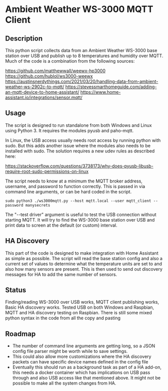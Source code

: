 # Ambient Weather WS-3000 MQTT Client

## Description

This python script collects data from an Ambient Weather WS-3000 base station over USB and publish up to 8 temperatures and humidity over MQTT. Much of the code is a combination from the following sources:

https://github.com/matthewwall/weewx-hp3000
https://github.com/hublol/ws3000-weewx
https://austinsnerdythings.com/2021/03/20/handling-data-from-ambient-weather-ws-2902c-to-mqtt/
https://stevessmarthomeguide.com/adding-an-mqtt-device-to-home-assistant/
https://www.home-assistant.io/integrations/sensor.mqtt/

## Usage

The script is designed to run standalone from both Windows and Linux using Python 3. It requires the modules pyusb and paho-mqtt.

In Linux, the USB access usually needs root access by running python with sudo. But this adds another issue where the modules also needs to be installed with sudo. The solution requires a new udev rules as described here:

https://stackoverflow.com/questions/3738173/why-does-pyusb-libusb-require-root-sudo-permissions-on-linux

The script needs to know at a minimum the MQTT broker address, username, and password to function correctly. This is passed in via command line arguments, or can be hard coded in the script.

    sudo python3 ./ws3000mqtt.py --host mqtt.local --user mqtt_client --password manysecrets

The "--test driver" argument is useful to test the USB connection without starting MQTT. It will try to find the WS-3000 base station over USB and print data to screen at the default (or custom) interval.

## HA Discovery

This part of the code is designed to make integration with Home Assistant as simple as possible. The script will read the base station config and also a current set of values to determine what the temperature units are set to and also how many sensors are present. This is then used to send out discovery messages for HA to add the same number of sensors.

## Status

Finding/reading WS-3000 over USB works, MQTT client publishing works, Basic HA discovery works. Tested USB on both Windows and Raspbian, MQTT and HA discovery testing on Raspbian.
There is still some mixed python syntax in the code from all the copy and pasting 

## Roadmap

- The number of command line arguments are getting long, so a JSON config file parser might be worth while to save settings.
- This could also allow more customizations where the HA discovery packets can have specific device names defined in the config file
- Eventually this should run as a background task as part of a HA add-on, this needs a docker container which has implications on USB pass through and also USB access like that mentioned above. It might not be possible to make all the system changes from HA.